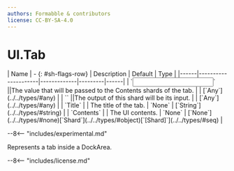 ```yaml
---
authors: Formabble & contributors
license: CC-BY-SA-4.0
---
```



# UI.Tab

<div class="sh-parameters" markdown="1">
| Name | - {: #sh-flags-row} | Description | Default | Type |
|------|---------------------|-------------|---------|------|
| `<input>` ||The value that will be passed to the Contents shards of the tab. | | [`Any`](../../types/#any) |
| `<output>` ||The output of this shard will be its input. | | [`Any`](../../types/#any) |
| `Title` |  | The title of the tab. | `None` | [`String`](../../types/#string) |
| `Contents` |  | The UI contents. | `None` | [`None`](../../types/#none)[`Shard`](../../types/#object)[`[Shard]`](../../types/#seq) |

</div>

--8<-- "includes/experimental.md"

Represents a tab inside a DockArea.

--8<-- "includes/license.md"

